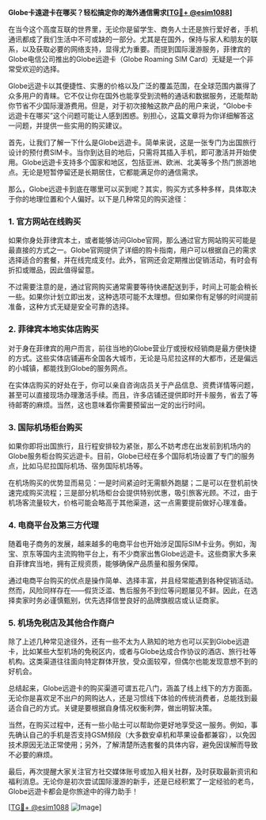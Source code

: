 **Globe卡遠遊卡在哪买？轻松搞定你的海外通信需求[[TG💪+ @esim1088](https://t.me/s/esim1088)]**

在当今这个高度互联的世界里，无论你是留学生、商务人士还是旅行爱好者，手机通讯都成了我们生活中不可或缺的一部分。尤其是在国外，保持与家人和朋友的联系，以及获取必要的网络支持，显得尤为重要。而提到国际漫游服务，菲律宾的Globe电信公司推出的Globe远遊卡（Globe Roaming SIM Card）无疑是一个非常受欢迎的选择。

Globe远遊卡以其便捷性、实惠的价格以及广泛的覆盖范围，在全球范围内赢得了众多用户的青睐。它不仅让你在国外也能享受到流畅的通话和数据服务，还能帮助你节省不少国际漫游费用。但是，对于初次接触这款产品的用户来说，“Globe卡远遊卡在哪买”这个问题可能让人感到困惑。别担心，这篇文章将为你详细解答这一问题，并提供一些实用的购买建议。

首先，让我们了解一下什么是Globe远遊卡。简单来说，这是一张专门为出国旅行设计的预付费SIM卡。当你到达目的地后，只需将其插入手机，即可激活并开始使用。Globe远遊卡支持多个国家和地区，包括亚洲、欧洲、北美等多个热门旅游地点。无论是短暂停留还是长期居住，它都能满足你的通信需求。

那么，Globe远遊卡到底在哪里可以买到呢？其实，购买方式多种多样，具体取决于你的地理位置和个人偏好。以下是几种常见的购买途径：

### 1. 官方网站在线购买

如果你身处菲律宾本土，或者能够访问Globe官网，那么通过官方网站购买可能是最直接的方式之一。Globe官网提供了详细的购卡指南，用户可以根据自己的需求选择适合的套餐，并在线完成支付。此外，官网还会定期推出促销活动，有时会有折扣或赠品，因此值得留意。

不过需要注意的是，通过官网购买通常需要等待快递配送到手，时间上可能会稍长一些。如果你计划立即出发，这种选项可能不太理想。但如果你有足够的时间提前准备，这种方式无疑是安全可靠的选择。

### 2. 菲律宾本地实体店购买

对于身在菲律宾的用户而言，前往当地的Globe营业厅或授权经销商是最方便快捷的方式。这些实体店铺遍布全国各大城市，无论是马尼拉这样的大都市，还是偏远的小城镇，都能找到Globe的服务网点。

在实体店购买的好处在于，你可以亲自咨询店员关于产品信息、资费详情等问题，甚至可以直接现场办理激活手续。而且，许多店铺还提供即时开卡服务，省去了等待邮寄的麻烦。当然，这也意味着你需要预留出一定的出行时间。

### 3. 国际机场柜台购买

如果你即将出国旅行，且行程安排较为紧张，那么不妨考虑在出发前到机场内的Globe服务柜台购买远遊卡。目前，Globe已经在多个国际机场设置了专门的服务点，比如马尼拉国际机场、宿务国际机场等。

在机场购买的优势显而易见：一是时间紧迫时无需额外跑腿；二是可以在登机前快速完成购买流程；三是部分机场柜台会提供特别优惠，吸引旅客光顾。不过，由于机场客流量较大，价格可能会略高于其他渠道，这一点需要提前做好心理准备。

### 4. 电商平台及第三方代理

随着电子商务的发展，越来越多的电商平台也开始涉足国际SIM卡业务。例如，淘宝、京东等国内主流购物平台上，有不少商家出售Globe远遊卡。这些商家大多来自菲律宾当地，拥有正规资质，能够确保产品质量和服务保障。

通过电商平台购买的优点是操作简单、选择丰富，并且经常能遇到各种促销活动。然而，风险同样存在——假货泛滥、售后服务不到位等问题屡见不鲜。因此，在选择卖家时务必谨慎甄别，优先选择信誉良好的品牌旗舰店或认证商家。

### 5. 机场免税店及其他合作商户

除了上述几种常见途径外，还有一些不太为人熟知的地方也可以买到Globe远遊卡，比如某些大型机场的免税区内，或者与Globe达成合作协议的酒店、旅行社等机构。这类渠道往往面向特定群体开放，受众面较窄，但偶尔也能发现意想不到的好机会。

总结起来，Globe远遊卡的购买渠道可谓五花八门，涵盖了线上线下的方方面面。无论你是喜欢足不出户的网购达人，还是习惯线下体验的传统消费者，总能找到最适合自己的方式。关键是要根据自身情况权衡利弊，做出明智决策。

当然，在购买过程中，还有一些小贴士可以帮助你更好地享受这一服务。例如，事先确认自己的手机是否支持GSM频段（大多数安卓机和苹果设备都兼容），以免因技术原因无法正常使用；另外，了解清楚所选套餐的具体内容，避免因误解而导致不必要的麻烦。

最后，再次提醒大家关注官方社交媒体账号或加入相关社群，及时获取最新资讯和福利消息。无论你是初次尝试国际漫游的新手，还是已经积累了一定经验的老鸟，Globe远遊卡都会是你旅途中的得力助手！

[[TG💪+ @esim1088](https://t.me/s/esim1088) ![Image](https://i.postimg.cc/4NQfJmqS/Snipaste-2025-05-13-00-14-12.png)]